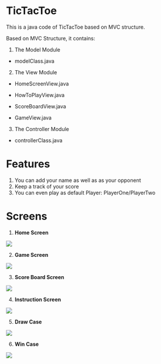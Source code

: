 # TicTacToe

This is a java code of TicTacToe based on MVC structure.

Based on MVC Structure, it contains:

1) The Model Module

* modelClass.java

2) The View Module

* HomeScreenView.java

* HowToPlayView.java

* ScoreBoardView.java

* GameView.java

3) The Controller Module

* controllerClass.java


# Features
1. You can add your name as well as as your opponent
2. Keep a track of your score
3. You can even play as default Player: PlayerOne/PlayerTwo


# Screens
1) **Home Screen**

![](https://github.com/meharfatimakhan/TicTacToeMVC/blob/master/screens/HomeScreen.png)

2) **Game Screen**

![](https://github.com/meharfatimakhan/TicTacToeMVC/blob/master/screens/PlayGame.png)

3) **Score Board Screen**

![](https://github.com/meharfatimakhan/TicTacToeMVC/blob/master/screens/ScoreBoard.png)

4) **Instruction Screen**

![](https://github.com/meharfatimakhan/TicTacToeMVC/blob/master/screens/HowToPlay.png)

5) **Draw Case**

![](https://github.com/meharfatimakhan/TicTacToeMVC/blob/master/screens/DrawCase.png)

6) **Win Case**

![](https://github.com/meharfatimakhan/TicTacToeMVC/blob/master/screens/WinCase.png)
